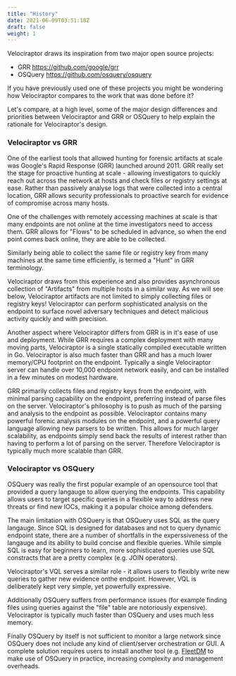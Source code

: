 ```yaml
---
title: "History"
date: 2021-06-09T03:51:18Z
draft: false
weight: 1
---
```


Velociraptor draws its inspiration from two major open source projects:

* GRR  https://github.com/google/grr
* OSQuery https://github.com/osquery/osquery


If you have previously used one of these projects you might be
wondering how Velociraptor compares to the work that was done before
it?

Let's compare, at a high level, some of the major design differences
and priorities between Velociraptor and GRR or OSQuery to help explain
the rationale for Velociraptor's design.


### Velociraptor vs GRR

One of the earliest tools that allowed hunting for forensic artifacts
at scale was Google's Rapid Response (GRR) launched around 2011. GRR
really set the stage for proactive hunting at scale - allowing
investigators to quickly reach out across the network at hosts and
check files or registry settings at ease. Rather than passively
analyse logs that were collected into a central location, GRR allows
security professionals to proactive search for evidence of compromise
across many hosts.

One of the challenges with remotely accessing machines at scale is
that many endpoints are not online at the time investigators need to
access them. GRR allows for "Flows" to be scheduled in advance, so
when the end point comes back online, they are able to be collected.

Similarly being able to collect the same file or registry key from
many machines at the same time efficiently, is termed a "Hunt" in GRR
terminology.

Velociraptor draws from this experience and also provides asynchronous
collection of "Artifacts" from multiple hosts in a similar way. As we
will see below, Velociraptor artifacts are not limited to simply
collecting files or registry keys! Velociraptor can perform
sophisticated analysis on the endpoint to surface novel adversary
techniques and detect malicious activity quickly and with precision.

Another aspect where Velociraptor differs from GRR is in it's ease of
use and deployment. While GRR requires a complex deployment with many
moving parts, Velociraptor is a single statically compiled executable
written in Go. Velociraptor is also much faster than GRR and has a
much lower memory/CPU footprint on the endpoint. Typically a single
Velociraptor server can handle over 10,000 endpoint network easily,
and can be installed in a few minutes on modest hardware.

GRR primarily collects files and registry keys from the endpoint, with
minimal parsing capability on the endpoint, preferring instead of
parse files on the server. Velociraptor's philosophy is to push as
much of the parsing and analysis to the endpoint as
possible. Velociraptor contains many powerful forenic analysis modules
on the endpoint, and a powerful query language allowing new parsers to
be written. This allows for much larger scalability, as endpoints
simply send back the results of interest rather than having to perform
a lot of parsing on the server. Therefore Velociraptor is typically
much more scalable than GRR.

### Velociraptor vs OSQuery

OSQuery was really the first popular example of an opensource tool
that provided a query langauge to allow querying the endpoints. This
capability allows users to target specific queries in a flexible way
to address new threats or find new IOCs, making it a popular choice
among defenders.

The main limitation with OSQuery is that OSQuery uses SQL as the query
langauge. Since SQL is designed for databases and not to query dynamic
endpoint state, there are a number of shortfalls in the experssiveness
of the langauge and its ability to build concise and flexible
queries. While simple SQL is easy for beginners to learn, more
sophisticated queries use SQL constracts that are a pretty complex
(e.g. JOIN operators).

Velociraptor's VQL serves a similar role - it allows users to flexibly
write new queries to gather new evidence onthe endpoint. However, VQL
is deliberately kept very simple, yet powerfully expressive.

Additionally OSQuery suffers from performance issues (for example
finding files using queries against the "file" table are notoriously
expensive). Velociraptor is typically much faster than OSQuery and
uses much less memory.

Finally OSQuery by itself is not sufficient to monitor a large network
since OSQuery does not include any kind of client/server orchestration
or GUI. A complete solution requires users to install another tool
(e.g. [FleetDM](https://github.com/fleetdm/fleet) to make use of
OSQuery in practice, increasing complexity and management overheads.
